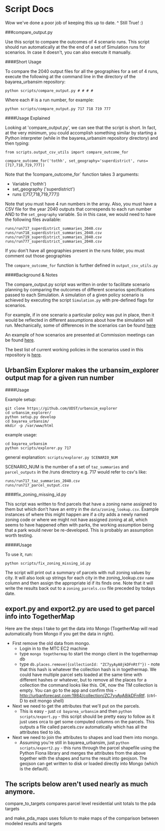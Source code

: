 # Script Docs

Wow we've done a poor job of keeping this up to date.
^ Still True! :) 

###compare_output.py

Use this script to compare the outcomes of 4 scenario runs. This script should run automatically at the the end of a set of Simulation runs for scenarios. In case it doesn't, you can also execute it manually. 

####Short Usage

To compare the 2040 output files for all the geographies for a set of 4 runs, execute the following at the command line in the directory of the bayarea_urbansim repository:

`python scripts/compare_output.py # # # #`

Where each # is a run number, for example:

`python scripts/compare_output.py 717 718 719 777`

####Usage Explained

Looking at 'compare_output.py', we can see that the script is short. In fact, at the very minimum, you could accomplish something similar by starting a Python interpreter (while in the bayarea_urbansim repository directory) and then typing:

```
from scripts.output_csv_utils import compare_outcome_for 

compare_outcome_for('tothh', set_geography='superdistrict', runs=[717,718,719,777])
```

Note that the 1compare_outcome_for` function takes 3 arguments:
* Variable ('tothh')
* set_geography ('superdistrict') 
* runs ([717,718,719,777])

Note that you must have 4 run numbers in the array. Also, you must have a CSV file for the year 2040 outputs that correspends to each run number AND to the `set_geography` variable. So in this case, we would need to have the following files available:

```
runs/run717_superdistrict_summaries_2040.csv
runs/run718_superdistrict_summaries_2040.csv
runs/run719_superdistrict_summaries_2040.csv
runs/run777_superdistrict_summaries_2040.csv
```

If you don't have all geographies present in the runs folder, you must comment out those geographies

The `compare_outcome_for` function is further defined in `output_csv_utils.py`

####Background & Notes

The compare_output.py script was written in order to facilitate scenario planning by comparing the outcomes of different scenarios specifications passed to each Simulation. A simulation of a given policy scenario is achieved by executing the script `Simulation.py` with pre-defined flags for scenarios. 

For example, if in one scenario a particular policy was put in place, then it would be reflected in different assumptions about how the simulation will run. Mechanically, some of differences in the scenarios can be found [here](https://github.com/MetropolitanTransportationCommission/bayarea_urbansim/blob/master/Simulation.py#L98-L129)

An example of how scenarios are presented at Commission meetings can be found [here](https://mtc.legistar.com/LegislationDetail.aspx?ID=2555453&GUID=4B5BB96B-FB97-497D-B075-BED97FC5CB77&Options=ID|Text|&Search=%22land+use%22). 

The best list of current working policies in the scenarios used in this repository is [here](https://github.com/MetropolitanTransportationCommission/bayarea_urbansim/wiki/Model-Runs).

## UrbanSim Explorer makes the urbansim_explorer output map for a given run number

####Usage

Example setup:
```
git clone https://github.com/UDST/urbansim_explorer
cd urbansim_explorer/
python setup.py develop
cd bayarea_urbansim/
mkdir -p /var/www/html
```

example usage:
```
cd bayarea_urbansim
python scripts/explorer.py 717 
```

general explanation:
`scripts/explorer.py SCENARIO_NUM` 

SCENARIO_NUM is the number of a set of `taz_summaries` and `parcel_outputs` in the /runs directory e.g. 717 would refer to csv's like:

```
runs/run717_taz_summaries_2040.csv
runs/run717_parcel_output.csv
```

####fix_zoning_missing_id.py

This script was written to find parcels that have a zoning name assigned to them but which don't have an entry in the `data/zoning_lookup.csv`. Example instances of where this might happen are if a city adds a newly named zoning code or where we might not have assigned zoning at all, which seems to have happened often with parks, the working assumption being that a park would never be re-developed. This is probably an assumption worth testing. 

#####Usage

To use it, run:

`python scripts/fix_zoning_missing_id.py`

The script will print out a summary of parcels with null zoning values by city. It will also look up strings for each city in the zoning_lookup.csv `name` column and then assign the appropriate id if its finds one. Note that it will write the results back out to a `zoning_parcels.csv` file preceded by todays date. 

## export.py and export2.py are used to get parcel info into TogetherMap

Here are the steps I take to get the data into Mongo (TogetherMap will read automatically from Mongo if you get the data in right).

* First remove the old data from mongo.
  * Login in to the MTC EC2 machine
  * type `mongo togethermap` to start the mongo client in the togethermap db
  * type `db.places.remove({collectionId: "ZC7yyAyA8jkDFnRtf"})` - note that this hash is whatever the collection hash is in togethermap.  We could have multiple parcel sets loaded at the same time with different hashes or whatever, but to remove all the places for a collection the command looks like this.  OK, now the TM collection is empty.  You can go to the app and confirm this - http://urbanforecast.com:1984/collection/ZC7yyAyA8jkDFnRtf.  (ctrl-D to exit mongo shell)
* Next we need to get the attributes that we'll put on the parcels.
  * This is easy - just `cd bayarea_urbansim` and then `python scripts/export.py` - this script should be pretty easy to follow as it just uses orca to get some computed columns on the parcels.  This outputs a file called parcels.csv automatically which has all the attributes tied to ids.
* Next we need to join the attributes to shapes and load them into mongo.
  * Assuming you're still in bayarea_urbansim, just `python scripts/export2.py` - this runs through the parcel shapefile using the Python Fiona library and merges the attributes from the above together with the shapes and turns the result into geojson.  The geojson can get written to disk or loaded directly into Mongo (which is the default).

## The scripts below aren't used nearly as much anymore.

compare_to_targets compares parcel level residential unit totals to the pda targets

and make_pda_maps uses folium to make maps of the comparison between modeled results and targets
